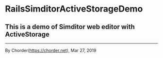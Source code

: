 # RailsSimditorActiveStorageDemo

## This is a demo of Simditor web editor with ActiveStorage


---
By Chorder(https://chorder.net), Mar 27, 2019
